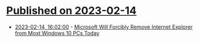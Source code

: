 # [Published on 2023-02-14](index.md)

* [2023-02-14, 16:02:00](https://slashdot.org/story/23/02/14/161233/microsoft-will-forcibly-remove-internet-explorer-from-most-windows-10-pcs-today?utm_source=rss1.0mainlinkanon&utm_medium=feed) - [Microsoft Will Forcibly Remove Internet Explorer from Most Windows 10 PCs Today](https://slashdot.org/story/23/02/14/161233/microsoft-will-forcibly-remove-internet-explorer-from-most-windows-10-pcs-today?utm_source=rss1.0mainlinkanon&utm_medium=feed)
